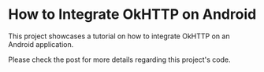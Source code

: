 # How to Integrate OkHTTP on Android

This project showcases a tutorial on how to integrate OkHTTP on an Android application.

Please check the post for more details regarding this project's code.